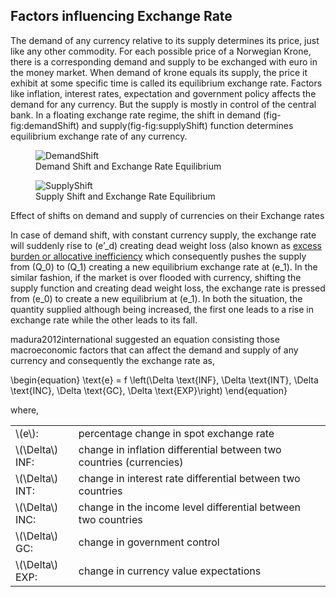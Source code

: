 ## Factors influencing Exchange Rate ##

The demand of any currency relative to its supply determines its price, just like any other commodity. For each possible price of a Norwegian Krone, there is a corresponding demand and supply to be exchanged with euro in the money market. When demand of krone equals its supply, the price it exhibit at some specific time is called its equilibrium exchange rate. Factors like inflation, interest rates, expectation and government policy affects the demand for any currency. But the supply is mostly in control of the central bank. In a floating exchange rate regime, the shift in demand (fig-fig:demandShift) and supply(fig-fig:supplyShift) function determines equilibrium exchange rate of any currency.

<div class="two-up-image">
<div class="image-left" id="demandShift">
<figure id="attachment_35" style="width: 660px" class="wp-caption aligncenter"><img src="https://i1.wp.com/thesis.mathatistics.com/wp-content/uploads/2015/03/DemandShift-1024x612.png?fit=660%2C394" alt="DemandShift" class="size-large wp-image-35" srcset="https://i0.wp.com/thesis.mathatistics.com/wp-content/uploads/2015/03/DemandShift.png?resize=1024%2C612 1024w, https://i0.wp.com/thesis.mathatistics.com/wp-content/uploads/2015/03/DemandShift.png?resize=300%2C179 300w, https://i0.wp.com/thesis.mathatistics.com/wp-content/uploads/2015/03/DemandShift.png?w=1295 1295w" sizes="(max-width: 660px) 100vw, 660px" data-recalc-dims="1" /><figcaption class="wp-caption-text">Demand Shift and Exchange Rate Equilibrium</figcaption></figure>
</div>

<div class="image-right" id="demandShift">
<figure id="attachment_36" style="width: 660px" class="wp-caption aligncenter"><img src="https://i1.wp.com/thesis.mathatistics.com/wp-content/uploads/2015/03/SupplyShift-1024x615.png?fit=660%2C396" alt="SupplyShift" class="size-large wp-image-36" srcset="https://i0.wp.com/thesis.mathatistics.com/wp-content/uploads/2015/03/SupplyShift.png?resize=1024%2C615 1024w, https://i0.wp.com/thesis.mathatistics.com/wp-content/uploads/2015/03/SupplyShift.png?resize=300%2C180 300w, https://i0.wp.com/thesis.mathatistics.com/wp-content/uploads/2015/03/SupplyShift.png?w=1288 1288w" sizes="(max-width: 660px) 100vw, 660px" data-recalc-dims="1" /><figcaption class="wp-caption-text">Supply Shift and Exchange Rate Equilibrium</figcaption></figure>
</div>

<div class="wp-caption-text full-width-caption">
Effect of shifts on demand and supply of currencies on their Exchange rates
</div>
</div>

In case of demand shift, with constant currency supply, the exchange rate will suddenly rise to \(e’_d\) creating dead weight loss (also known as [excess burden or allocative inefficiency][1] which consequently pushes the supply from \(Q\_0\) to \(Q\_1\) creating a new equilibrium exchange rate at \(e\_1\). In the similar fashion, if the market is over flooded with currency, shifting the supply function and creating dead weight loss, the exchange rate is pressed from \(e\_0\) to create a new equilibrium at \(e_1\). In both the situation, the quantity supplied although being increased, the first one leads to a rise in exchange rate while the other leads to its fall.

madura2012international suggested an equation consisting those macroeconomic factors that can affect the demand and supply of any currency and consequently the exchange rate as,

\begin{equation}
\text{e} = f \left(\Delta \text{INF}, \Delta \text{INT}, \Delta \text{INC}, \Delta \text{GC}, \Delta \text{EXP}\right)
\end{equation}

where,

<table>
<tr>
<td style="width:20%">
\(e\):
</td>

<td style="width:80%">
percentage change in spot exchange rate
</td>
</tr>

<tr>
<td style="width:20%">
\(\Delta\) INF:
</td>

<td style="width:80%">
change in inflation differential between two countries (currencies)
</td>
</tr>

<tr>
<td style="width:20%">
\(\Delta\) INT:
</td>

<td style="width:80%">
change in interest rate differential between two countries
</td>
</tr>

<tr>
<td style="width:20%">
\(\Delta\) INC:
</td>

<td style="width:80%">
change in the income level differential between two countries
</td>
</tr>

<tr>
<td style="width:20%">
\(\Delta\) GC:
</td>

<td style="width:80%">
change in government control
</td>
</tr>

<tr>
<td style="width:20%">
\(\Delta\) EXP:
</td>

<td style="width:80%">
change in currency value expectations
</td>
</tr>
</table>

 [1]: http://www.princeton.edu/~achaney/tmve/wiki100k/docs/Deadweight_loss.html
